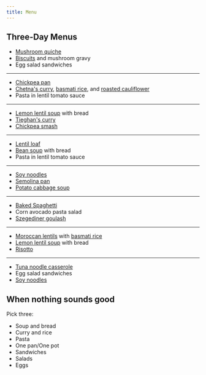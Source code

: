 ```yaml
---
title: Menu
---
```


## Three-Day Menus

* [Mushroom quiche](book/eggs/quiche.md)
* [Biscuits](book/breads/quick-breads/drop-biscuits.md) and mushroom gravy
* Egg salad sandwiches

---

* [Chickpea pan](book/legumes/chickpea-pan.md)
* [Chetna's curry](book/curries/chetnas-curry.md), [basmati rice](book/grains/rice/basmati-rice.md), and [roasted cauliflower](book/vegetables/oven-roasted-vegetables/oven-roasted-cauliflower.md)
* Pasta in lentil tomato sauce

---

* [Lemon lentil soup](book/soups/lemon-lentil-soup.md) with bread
* [Tieghan's curry](book/curries/tieghans-curry.md)
* [Chickpea smash](book/handhelds/chickpea-smash.md)

---

* [Lentil loaf](book/legumes/lentils/lentil-loaf.md)
* [Bean soup](book/soups/bean-soup.md) with bread
* Pasta in lentil tomato sauce

---

* [Soy noodles](book/grains/noodles/soy-noodles.md)
* [Semolina pan](book/grains/semolina-pan.md)
* [Potato cabbage soup](book/soups/potato-sausage-soup.md)

---

* [Baked Spaghetti](book/grains/noodles/baked-spaghetti.md)
* Corn avocado pasta salad
* [Szegediner goulash](book/vegetables/potatoes/szegediner-potato-goulash.md)

---

* [Moroccan lentils](book/legumes/lentils/moroccan-lentils.md) with [basmati rice](book/grains/rice/basmati-rice.md)
* [Lemon lentil soup](book/soups/lemon-lentil-soup.md) with bread
* [Risotto](book/grains/rice/white-risotto.md)

---

* [Tuna noodle casserole](book/meats/seafood/tuna-noodle-casserole.md)
* Egg salad sandwiches
* [Soy noodles](book/grains/noodles/soy-noodles.md)

## When nothing sounds good

Pick three:

* Soup and bread
* Curry and rice
* Pasta
* One pan/One pot
* Sandwiches
* Salads
* Eggs
